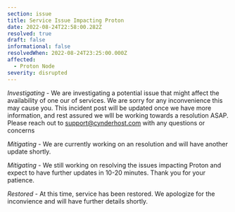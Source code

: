 ```yaml
---
section: issue
title: Service Issue Impacting Proton
date: 2022-08-24T22:58:00.282Z
resolved: true
draft: false
informational: false
resolvedWhen: 2022-08-24T23:25:00.000Z
affected:
  - Proton Node
severity: disrupted
---
```

*Investigating* - We are investigating a potential issue that might affect the availability of one our of services. We are sorry for any inconvenience this may cause you. This incident post will be updated once we have more information, and rest assured we wlll be working towards a resolution ASAP. Please reach out to support@cynderhost.com with any questions or concerns

*Mitigating -* We are currently working on an resolution and will have another update shortly. 

*Mitigating -* We still working on resolving the issues impacting Proton and expect to have further updates in 10-20 minutes. Thank you for your patience.

*Restored -* At this time, service has been restored. We apologize for the inconvience and will have further details shortly.